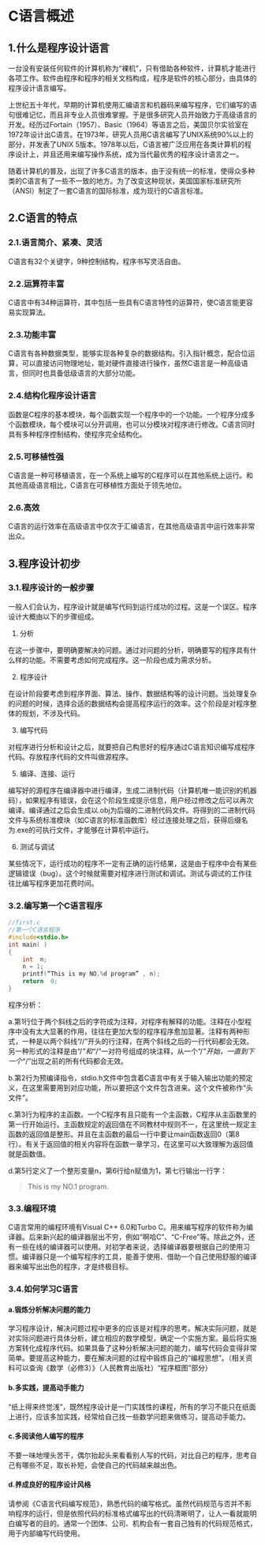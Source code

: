 # C语言概述
## 1.什么是程序设计语言
一台没有安装任何软件的计算机称为“裸机”，只有借助各种软件，计算机才能进行各项工作。软件由程序和程序的相关文档构成，程序是软件的核心部分，由具体的程序设计语言编写。

上世纪五十年代，早期的计算机使用汇编语言和机器码来编写程序，它们编写的语句很难记忆，而且非专业人员很难掌握。于是很多研究人员开始致力于高级语言的开发。经历过Fortain（1957）、Basic（1964）等语言之后，美国贝尔实验室在1972年设计出C语言。在1973年，研究人员用C语言编写了UNIX系统90%以上的部分，并发表了UNIX 5版本。1978年以后，C语言被广泛应用在各类计算机的程序设计上，并且还用来编写操作系统，成为当代最优秀的程序设计语言之一。

随着计算机的普及，出现了许多C语言的版本，由于没有统一的标准，使得众多种类的C语言有了一些不一致的地方。为了改变这种现状，美国国家标准研究所（ANSI）制定了一套C语言的国际标准，成为现行的C语言标准。

## 2.C语言的特点
### 2.1.语言简介、紧凑、灵活

C语言有32个关键字，9种控制结构，程序书写灵活自由。

### 2.2.运算符丰富
C语言中有34种运算符，其中包括一些具有C语言特性的运算符，使C语言能更容易实现算法。

### 2.3.功能丰富
C语言有各种数据类型，能够实现各种复杂的数据结构。引入指针概念，配合位运算，可以直接访问物理地址，能对硬件直接进行操作，虽然C语言是一种高级语言，但同时也具备低级语言的大部分功能。

### 2.4.结构化程序设计语言
函数是C程序的基本模块，每个函数实现一个程序中的一个功能。一个程序分成多个函数模块，每个模块可以分开调用，也可以分模块对程序进行修改。C语言同时具有多种程序控制结构，使程序完全结构化。

### 2.5.可移植性强
C语言是一种可移植语言，在一个系统上编写的C程序可以在其他系统上运行。和其他高级语言相比，C语言在可移植性方面处于领先地位。

### 2.6.高效
C语言的运行效率在高级语言中仅次于汇编语言，在其他高级语言中运行效率非常出众。

## 3.程序设计初步
### 3.1.程序设计的一般步骤
一般人们会认为，程序设计就是编写代码到运行成功的过程。这是一个误区。程序设计大概由以下的步骤组成。

1. 分析

在这一步骤中，要明确要解决的问题。通过对问题的分析，明确要写的程序具有什么样的功能。不需要考虑如何完成程序。这一阶段也成为需求分析。

2. 程序设计

在设计阶段要考虑到程序界面、算法、操作、数据结构等的设计问题。当处理复杂的问题的时候，选择合适的数据结构会提高程序运行的效率。这个阶段是对程序整体的规划，不涉及代码。

3. 编写代码

对程序进行分析和设计之后，就要把自己构思好的程序通过C语言知识编写成程序代码。存放程序代码的文件叫做源程序。

5. 编译、连接、运行

编写好的源程序在编译器中进行编译，生成二进制代码（计算机唯一能识别的机器码），如果程序有错误，会在这个阶段生成提示信息，用户经过修改之后可以再次编译。编译通过之后会生成以.obj为后缀的二进制代码文件。将得到的二进制代码文件与系统标准模块（如C语言的标准函数库）经过连接处理之后，获得后缀名为.exe的可执行文件，才能够在计算机中运行。

6. 测试与调试

某些情况下，运行成功的程序不一定有正确的运行结果，这是由于程序中会有某些逻辑错误（bug）。这个时候就需要对程序进行测试和调试。测试与调试的工作往往比编写程序更加花费时间。

### 3.2.编写第一个C语言程序

```c
//first.c
//第一个C语言程序
#include<stdio.h>
int main( )
{
    int  n;
    n = 1;
    printf(“This is my NO.%d program” , n);
    return  0;
}
```

程序分析：

a.第1行位于两个斜线之后的字符成为注释，对程序有解释的功能。注释在小型程序中没有太大显著的作用，往往在更加大型的程序程序愈加显著。注释有两种形式，一种是以两个斜线“//”开头的行注释，在两个斜线之后的一行代码都会无效。另一种形式的注释是由“/*”和“*/”一对符号组成的块注释，从一个“/*”开始，一直到下一个“*/”出现之前的所有代码都会无效。

b.第2行为预编译指令，stdio.h文件中包含着C语言中有关于输入输出功能的预定义，在这里需要用到对应功能，所以要把这个文件包含进来。这个文件被称作“头文件”。

c.第3行为程序的主函数。一个C程序有且只能有一个主函数，C程序从主函数里的第一行开始运行。主函数规定的返回值在不同教材中规则不一，在这里统一规定主函数的返回值是整形。并且在主函数的最后一行中要让main函数返回0（第8行）。有关于返回值的相关内容将在函数一章学习，在这里可以大致理解为返回值就是函数值。

d.第5行定义了一个整形变量n，第6行给n赋值为1，第七行输出一行字：
  	
> This is my NO.1 program.
	
### 3.3.编程环境
C语言常用的编程环境有Visual C++ 6.0和Turbo C。用来编写程序的软件称为编译器。后来新兴起的编译器层出不穷，例如“啊哈C”、“C-Free”等。除此之外，还有一些在线的编译器可以使用。对初学者来说，选择编译器要根据自己的使用习惯。编译器只是一个编写程序的工具，能善于使用、借助一个自己使用舒服的编译器来编写出出色的程序，才是终极目标。

### 3.4.如何学习C语言
#### a.锻炼分析解决问题的能力
学习程序设计，解决问题过程中更多的应该是对程序的思考。解决实际问题，就是对实际问题进行具体分析，建立相应的数学模型，确定一个实施方案。最后将实施方案转化成程序代码。如果具备了这种分析解决问题的能力，编写代码会变得非常简单。要提高这种能力，要在解决问题的过程中锻炼自己的“编程思想”。（相关资料可以查询《数学（必修3）》（人民教育出版社）“程序框图”部分）

#### b.多实践，提高动手能力
“纸上得来终觉浅”，既然程序设计是一门实践性的课程，所有的学习不能只在纸面上进行，应该多加实践，经常给自己找一些数学问题来做练习，提高动手能力。

#### c.多阅读他人编写的程序
不要一味地埋头苦干，偶尔抬起头来看看别人写的代码，对比自己的程序，思考自己有哪些不足，取长补短，会使自己的代码越来越出色。

#### d.养成良好的程序设计风格
请参阅《C语言代码编写规范》，熟悉代码的编写格式。虽然代码规范与否并不影响程序的运行，但是依照代码的标准格式编写出的代码清晰明了，让人一看就能明白编写者的目的。通常一个团体、公司、机构会有一套自己独有的代码规范格式，用于内部编写代码使用。
